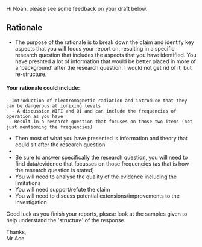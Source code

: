 Hi Noah, please see some feedback on your draft below.
## Rationale
 - The purpose of the rationale is to break down the claim and identify key aspects that you will focus your report on, resulting in a specific research question that includes the aspects that you have identified. You have presnted a lot of information that would be better placed in more of a 'background' after the research question. I would not get rid of it, but re-structure.
#### Your rationale could include:
	- Introduction of electromagnetic radiation and introduce that they can be dangerous at ionixing levels
	  - A discussion WIFI and QI and can include the frequencies of operation as you have
	 - Result in a research question that focuses on those two items (not just mentioning the frequencies)

- Then most of what you have presented is information and theory that could sit after the research question
-
- Be sure to answer specifically the research question, you will need to find data/evidence that focusses on those frequencies (as that is how the research question is stated)
- You will need to analyse the quality of the evidence including the limitations
- You will need support/refute the claim
- You will need to discuss potential extensions/improvements to the investigation

  
Good luck as you finish your reports, please look at the samples given to help understand the 'structure' of the response.  
  
Thanks,  
Mr Ace